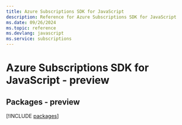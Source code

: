 ```yaml
---
title: Azure Subscriptions SDK for JavaScript
description: Reference for Azure Subscriptions SDK for JavaScript
ms.date: 09/26/2024
ms.topic: reference
ms.devlang: javascript
ms.service: subscriptions
---
```

# Azure Subscriptions SDK for JavaScript - preview
## Packages - preview
[!INCLUDE [packages](subscriptions-index.md)]